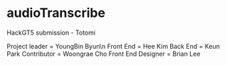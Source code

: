 # audioTranscribe
HackGT5 submission - Totomi 

Project leader      =   YoungBin Byun\n
Front End           =   Hee Kim
Back End            =   Keun Park
Contributor         =   Woongrae Cho
Front End Designer  =   Brian Lee
